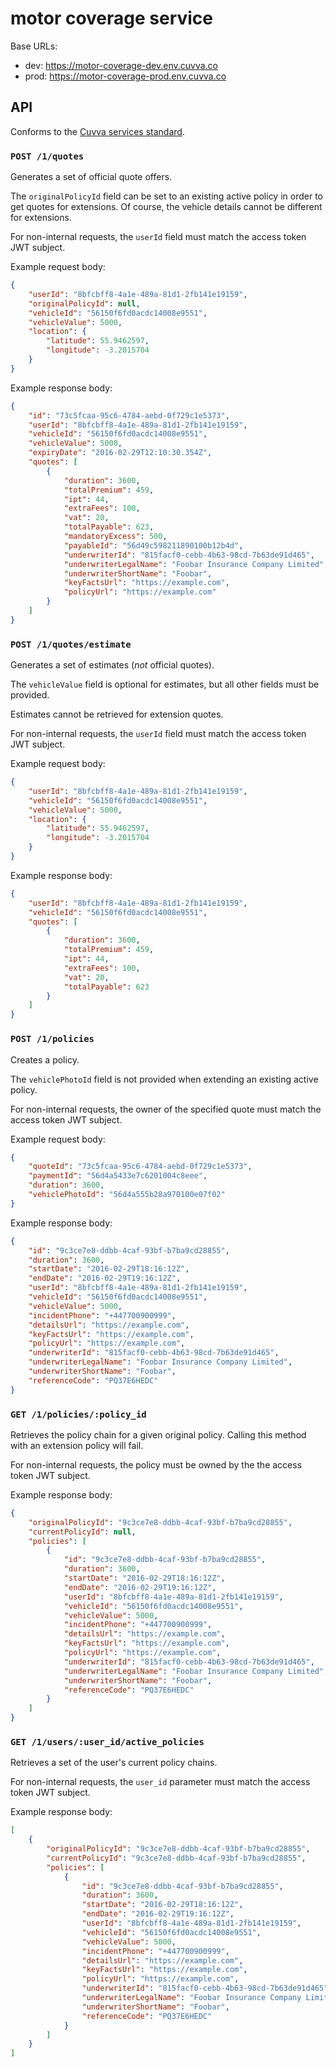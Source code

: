 # motor coverage service

Base URLs:

- dev: https://motor-coverage-dev.env.cuvva.co
- prod: https://motor-coverage-prod.env.cuvva.co

## API

Conforms to the [Cuvva services standard][1].

### `POST /1/quotes`

Generates a set of official quote offers.

The `originalPolicyId` field can be set to an existing active policy in order to
get quotes for extensions. Of course, the vehicle details cannot be different
for extensions.

For non-internal requests, the `userId` field must match the access token JWT
subject.

Example request body:

```json
{
	"userId": "8bfcbff8-4a1e-489a-81d1-2fb141e19159",
	"originalPolicyId": null,
	"vehicleId": "56150f6fd0acdc14008e9551",
	"vehicleValue": 5000,
	"location": {
		"latitude": 55.9462597,
		"longitude": -3.2015704
	}
}
```

Example response body:

```json
{
	"id": "73c5fcaa-95c6-4784-aebd-0f729c1e5373",
	"userId": "8bfcbff8-4a1e-489a-81d1-2fb141e19159",
	"vehicleId": "56150f6fd0acdc14008e9551",
	"vehicleValue": 5000,
	"expiryDate": "2016-02-29T12:10:30.354Z",
	"quotes": [
		{
			"duration": 3600,
			"totalPremium": 459,
			"ipt": 44,
			"extraFees": 100,
			"vat": 20,
			"totalPayable": 623,
			"mandatoryExcess": 500,
			"payableId": "56d49c598211890100b12b4d",
			"underwriterId": "815facf0-cebb-4b63-98cd-7b63de91d465",
			"underwriterLegalName": "Foobar Insurance Company Limited",
			"underwriterShortName": "Foobar",
			"keyFactsUrl": "https://example.com",
			"policyUrl": "https://example.com"
		}
	]
}
```

### `POST /1/quotes/estimate`

Generates a set of estimates (*not* official quotes).

The `vehicleValue` field is optional for estimates, but all other fields must be
provided.

Estimates cannot be retrieved for extension quotes.

For non-internal requests, the `userId` field must match the access token JWT
subject.

Example request body:

```json
{
	"userId": "8bfcbff8-4a1e-489a-81d1-2fb141e19159",
	"vehicleId": "56150f6fd0acdc14008e9551",
	"vehicleValue": 5000,
	"location": {
		"latitude": 55.9462597,
		"longitude": -3.2015704
	}
}
```

Example response body:

```json
{
	"userId": "8bfcbff8-4a1e-489a-81d1-2fb141e19159",
	"vehicleId": "56150f6fd0acdc14008e9551",
	"quotes": [
		{
			"duration": 3600,
			"totalPremium": 459,
			"ipt": 44,
			"extraFees": 100,
			"vat": 20,
			"totalPayable": 623
		}
	]
}
```

### `POST /1/policies`

Creates a policy.

The `vehiclePhotoId` field is not provided when extending an existing active
policy.

For non-internal requests, the owner of the specified quote must match the
access token JWT subject.

Example request body:

```json
{
	"quoteId": "73c5fcaa-95c6-4784-aebd-0f729c1e5373",
	"paymentId": "56d4a5433e7c6201004c8eee",
	"duration": 3600,
	"vehiclePhotoId": "56d4a555b28a970100e07f02"
}
```

Example response body:

```json
{
	"id": "9c3ce7e8-ddbb-4caf-93bf-b7ba9cd28855",
	"duration": 3600,
	"startDate": "2016-02-29T18:16:12Z",
	"endDate": "2016-02-29T19:16:12Z",
	"userId": "8bfcbff8-4a1e-489a-81d1-2fb141e19159",
	"vehicleId": "56150f6fd0acdc14008e9551",
	"vehicleValue": 5000,
	"incidentPhone": "+447700900999",
	"detailsUrl": "https://example.com",
	"keyFactsUrl": "https://example.com",
	"policyUrl": "https://example.com",
	"underwriterId": "815facf0-cebb-4b63-98cd-7b63de91d465",
	"underwriterLegalName": "Foobar Insurance Company Limited",
	"underwriterShortName": "Foobar",
	"referenceCode": "PQ37E6HEDC"
}
```

### `GET /1/policies/:policy_id`

Retrieves the policy chain for a given original policy. Calling this method with
an extension policy will fail.

For non-internal requests, the policy must be owned by the the access token JWT
subject.

Example response body:

```json
{
	"originalPolicyId": "9c3ce7e8-ddbb-4caf-93bf-b7ba9cd28855",
	"currentPolicyId": null,
	"policies": [
		{
			"id": "9c3ce7e8-ddbb-4caf-93bf-b7ba9cd28855",
			"duration": 3600,
			"startDate": "2016-02-29T18:16:12Z",
			"endDate": "2016-02-29T19:16:12Z",
			"userId": "8bfcbff8-4a1e-489a-81d1-2fb141e19159",
			"vehicleId": "56150f6fd0acdc14008e9551",
			"vehicleValue": 5000,
			"incidentPhone": "+447700900999",
			"detailsUrl": "https://example.com",
			"keyFactsUrl": "https://example.com",
			"policyUrl": "https://example.com",
			"underwriterId": "815facf0-cebb-4b63-98cd-7b63de91d465",
			"underwriterLegalName": "Foobar Insurance Company Limited",
			"underwriterShortName": "Foobar",
			"referenceCode": "PQ37E6HEDC"
		}
	]
}
```

### `GET /1/users/:user_id/active_policies`

Retrieves a set of the user's current policy chains.

For non-internal requests, the `user_id` parameter must match the access token
JWT subject.

Example response body:

```json
[
	{
		"originalPolicyId": "9c3ce7e8-ddbb-4caf-93bf-b7ba9cd28855",
		"currentPolicyId": "9c3ce7e8-ddbb-4caf-93bf-b7ba9cd28855",
		"policies": [
			{
				"id": "9c3ce7e8-ddbb-4caf-93bf-b7ba9cd28855",
				"duration": 3600,
				"startDate": "2016-02-29T18:16:12Z",
				"endDate": "2016-02-29T19:16:12Z",
				"userId": "8bfcbff8-4a1e-489a-81d1-2fb141e19159",
				"vehicleId": "56150f6fd0acdc14008e9551",
				"vehicleValue": 5000,
				"incidentPhone": "+447700900999",
				"detailsUrl": "https://example.com",
				"keyFactsUrl": "https://example.com",
				"policyUrl": "https://example.com",
				"underwriterId": "815facf0-cebb-4b63-98cd-7b63de91d465",
				"underwriterLegalName": "Foobar Insurance Company Limited",
				"underwriterShortName": "Foobar",
				"referenceCode": "PQ37E6HEDC"
			}
		]
	}
]
```

[1]: https://github.com/cuvva/standards/blob/master/services.md
